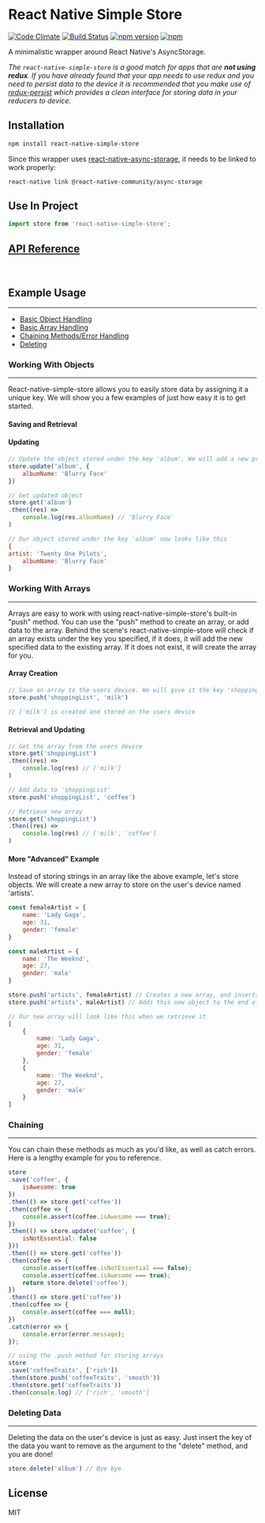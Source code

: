 # React Native Simple Store

[![Code Climate](https://codeclimate.com/github/jasonmerino/react-native-simple-store/badges/gpa.svg)](https://codeclimate.com/github/jasonmerino/react-native-simple-store)
[![Build Status](https://travis-ci.org/jasonmerino/react-native-simple-store.svg?branch=master)](https://travis-ci.org/jasonmerino/react-native-simple-store)
[![npm version](https://badge.fury.io/js/react-native-simple-store.svg)](http://badge.fury.io/js/react-native-simple-store)
[![npm](https://img.shields.io/npm/dm/localeval.svg)](https://www.npmjs.com/package/react-native-simple-store)

A minimalistic wrapper around React Native's AsyncStorage.

_The `react-native-simple-store` is a good match for apps that are **not using redux**. If you have already found that your app needs to use redux and you need to persist data to the device it is recommended that you make use of [redux-persist](https://github.com/rt2zz/redux-persist) which provides a clean interface for storing data in your reducers to device._ 

## Installation
```bash
npm install react-native-simple-store
```

Since this wrapper uses [react-native-async-storage](https://github.com/react-native-community/react-native-async-storage), it needs to be linked to work properly:

```
react-native link @react-native-community/async-storage
```

## Use In Project
```js
import store from 'react-native-simple-store';
```

## [API Reference](docs/index.md)
<br />

## Example Usage

----------

 - [Basic Object Handling](#working-with-objects)
 - [Basic Array Handling](#working-with-arrays)
 - [Chaining Methods/Error Handling](#chaining)
 - [Deleting](#deleting-data)


### Working With Objects

----------
React-native-simple-store allows you to easily store data by assigning it a unique key. We will show you a few examples of just how easy it is to get started.


#### Saving and Retrieval

#### Updating

```js
// Update the object stored under the key 'album'. We will add a new property of 'albumName' to this object.
store.update('album', {
	albumName: 'Blurry Face'
})

// Get updated object
store.get('album')
.then((res) =>
	console.log(res.albumName) // 'Blurry Face'
)

// Our object stored under the key 'album' now looks like this
{
artist: 'Twenty One Pilots',
	albumName: 'Blurry Face'
}
```

<a name="arrays"></a>
### Working With Arrays

----------
Arrays are easy to work with using react-native-simple-store's built-in "push" method. You can use the "push" method to create an array, or add data to the array. Behind the scene's react-native-simple-store will check if an array exists under the key you specified, if it does, it will add the new specified data to the existing array. If it does not exist, it will create the array for you.


#### Array Creation

```js
// Save an array to the users device. We will give it the key 'shoppingList' for easy retrieval
store.push('shoppingList', 'milk')

// ['milk'] is created and stored on the users device
```

#### Retrieval and Updating

```js
// Get the array from the users device
store.get('shoppingList')
.then((res) =>
	console.log(res) // ['milk']
)

// Add data to 'shoppingList'
store.push('shoppingList', 'coffee')

// Retrieve new array
store.get('shoppingList')
.then((res) =>
	console.log(res) // ['milk', 'coffee']
)
```

#### More "Advanced" Example
Instead of storing strings in an array like the above example, let's store objects. We will create a new array to store on the user's device named 'artists'.

```js
const femaleArtist = {
	name: 'Lady Gaga',
	age: 31,
	gender: 'female'
}

const maleArtist = {
	name: 'The Weeknd',
	age: 27,
	gender: 'male'
}

store.push('artists', femaleArtist) // Creates a new array, and inserts this object into it.
store.push('artists', maleArtist) // Adds this new object to the end of the array.

// Our new array will look like this when we retrieve it
[
	{
		name: 'Lady Gaga',
		age: 31,
		gender: 'female'
	},
	{
		name: 'The Weeknd',
		age: 27,
		gender: 'male'
	}
]
```

### Chaining

----------
You can chain these methods as much as you'd like, as well as catch errors. Here is a lengthy example for you to reference.

```js
store
.save('coffee', {
	isAwesome: true
})
.then(() => store.get('coffee'))
.then(coffee => {
	console.assert(coffee.isAwesome === true);
})
.then(() => store.update('coffee', {
	isNotEssential: false
}))
.then(() => store.get('coffee'))
.then(coffee => {
	console.assert(coffee.isNotEssential === false);
	console.assert(coffee.isAwesome === true);
	return store.delete('coffee');
})
.then(() => store.get('coffee'))
.then(coffee => {
	console.assert(coffee === null);
})
.catch(error => {
	console.error(error.message);
});

// using the .push method for storing arrays
store
.save('coffeeTraits', ['rich'])
.then(store.push('coffeeTraits', 'smooth'))
.then(store.get('coffeeTraits'))
.then(console.log) // ['rich', 'smooth']
```

### Deleting Data

----------
Deleting the data on the user's device is just as easy. Just insert the key of the data you want to remove as the argument to the "delete" method, and you are done!

```js
store.delete('album') // Bye bye
```

## License

MIT
